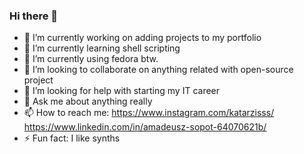 ### Hi there 👋
- 🔭 I’m currently working on adding projects to my portfolio
- 🌱 I’m currently learning shell scripting
- 👾 I’m currently using fedora btw.
- 👯 I’m looking to collaborate on anything related with open-source project
- 🤔 I’m looking for help with starting my IT career
- 💬 Ask me about anything really
- 📫 How to reach me: https://www.instagram.com/katarzisss/ https://www.linkedin.com/in/amadeusz-sopot-64070621b/
- ⚡ Fun fact: I like synths
